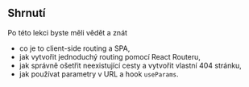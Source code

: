 ## Shrnutí

Po této lekci byste měli vědět a znát

- co je to client-side routing a SPA,
- jak vytvořit jednoduchý routing pomocí React Routeru,
- jak správně ošetřit neexistující cesty a vytvořit vlastní 404 stránku,
- jak používat parametry v URL a hook `useParams`.
